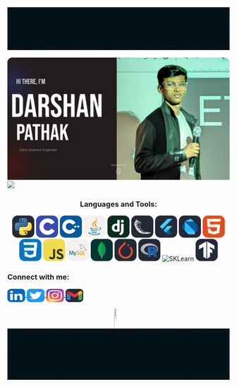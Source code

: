<!-- GIF HEADER -->
<img src="https://github.com/AnderMendoza/AnderMendoza/raw/main/assets/banner-header.gif">

![HEADER](assets/HEADER.png)
![](https://komarev.com/ghpvc/?username=Pathakdarshan12&style=plastic)
<!--
**Pathakdarshan12/Pathakdarshan12** is a ✨ _special_ ✨ repository because its `README.md` (this file) appears on your GitHub profile.

Here are some ideas to get you started:

- 🔭 I’m currently working on ...
- 🌱 I’m currently learning ...
- 👯 I’m looking to collaborate on ...
- 🤔 I’m looking for help with ...
- 💬 Ask me about ...
- 📫 How to reach me: ...
- 😄 Pronouns: ...
- ⚡ Fun fact: ...
-->

<h3 align="center">Languages and Tools:</h3>
<p align="center">
    <img src="https://github.com/tandpfun/skill-icons/blob/main/icons/Python-Dark.svg" alt="python" width="50" height="50"/>
    <img src="https://github.com/tandpfun/skill-icons/blob/main/icons/C.svg" alt="c" width="50" height="50"/>  
    <img src="https://github.com/tandpfun/skill-icons/blob/main/icons/CPP.svg" alt="cplusplus" width="50" height="50"/>
    <img src="https://github.com/tandpfun/skill-icons/blob/main/icons/Java-Light.svg" alt="java" width="50" height="50"/>
    <img src="https://github.com/tandpfun/skill-icons/blob/main/icons/Django.svg" alt="django" width="50" height="50"/>
    <img src="https://github.com/tandpfun/skill-icons/blob/main/icons/Flask-Dark.svg" alt="flask" width="50" height="50"/>
    <img src="https://github.com/tandpfun/skill-icons/blob/main/icons/Flutter-Dark.svg" alt="Flutter" width="50" height="50"/>
    <img src="https://github.com/tandpfun/skill-icons/blob/main/icons/Dart-Dark.svg" alt="dart" width="50" height="50"/>
    <img src="https://github.com/tandpfun/skill-icons/blob/main/icons/HTML.svg" alt="html5" width="50" height="50"/> 
    <img src="https://github.com/tandpfun/skill-icons/blob/main/icons/CSS.svg" alt="css3" width="50" height="50"/>     
    <img src="https://github.com/tandpfun/skill-icons/blob/main/icons/JavaScript.svg" alt="javascript" width="50" height="50"/>
    <img src="https://github.com/tandpfun/skill-icons/blob/main/icons/MySQL-Light.svg" alt="mysql" width="50" height="50"/>
    <img src="https://github.com/tandpfun/skill-icons/blob/main/icons/MongoDB.svg" alt="mongodb" width="50" height="50"/>
    <img src="https://github.com/tandpfun/skill-icons/blob/main/icons/PyTorch-Dark.svg" alt="PyTorch" width="50" height="50"/>
    <img src="https://github.com/tandpfun/skill-icons/blob/main/icons/R-Dark.svg" alt="R" width="50" height="50"/>
    <img src="https://github.com/tandpfun/skill-icons/blob/main/icons/ScikitLearn-Dark.svg" alt="SKLearn" width="50" height="50"/>
    <img src="https://github.com/tandpfun/skill-icons/blob/main/icons/TensorFlow-Dark.svg" alt="tensorflow" width="50" height="50" style="pointer-events: none;"/>
</p>


<!-- CONTACTO -->
<h3 align="left">Connect with me:</h3>
<p align="left">
<a href="https://www.linkedin.com/in/pathakdarshan12/" target="blank">
    <img align="center" src="https://github.com/tandpfun/skill-icons/blob/main/icons/LinkedIn.svg" alt="linkedin" height="30" width="40" />
</a>
<a href="https://x.com/_Pathak_Darshan" target="blank">
    <img align="center" src="https://github.com/tandpfun/skill-icons/blob/main/icons/Twitter.svg" alt="twitter" height="30" width="40" />
</a>
<a href="https://www.instagram.com/pathakdarshan12/" target="blank">
    <img align="center" src="https://github.com/tandpfun/skill-icons/blob/main/icons/Instagram.svg" alt="instagram" height="30" width="40" />
</a>
<a href="mailto:pathakdarshan12@gmail.com" target="blank">
    <img align="center" src="https://github.com/tandpfun/skill-icons/blob/main/icons/Gmail-Dark.svg" alt="gmail" height="30" width="40" />
</a>

</p>

<!-- STATS Y LENGUAJES MAS USADOS -->
<div style="display:grid;align-items:center;justify-content:center">
  <img style="height:100%;width:49%;max-width: 100%" src="https://github-readme-stats.vercel.app/api?username=Pathakdarshan12&theme=gotham&count_private=true&show_icons=true&include_all_commits=true"/>
  <img style="height:100%;width:49%;max-width: 10%" src="https://github-readme-stats.vercel.app/api/top-langs/?username=Pathakdarshan12&layout=compact&theme=gotham&langs_count=8"/>
</div>

<!-- GIF FOOTER -->
<img src="https://github.com/AnderMendoza/AnderMendoza/raw/main/assets/banner-footer.gif">

